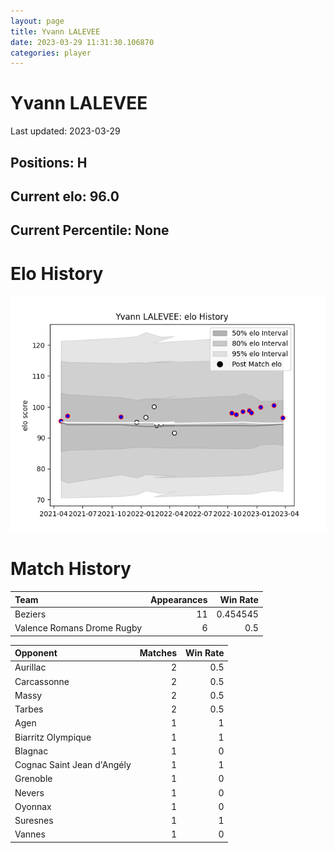 ```yaml
---  
layout: page  
title: Yvann LALEVEE  
date: 2023-03-29 11:31:30.106870  
categories: player  
---
```

# Yvann LALEVEE


Last updated: 2023-03-29
## Positions: H

## Current elo: 96.0

## Current Percentile: None

# Elo History


![elo history](history_YvannLALEVEE.png)
# Match History


| Team                       |   Appearances |   Win Rate |
|:---------------------------|--------------:|-----------:|
| Beziers                    |            11 |   0.454545 |
| Valence Romans Drome Rugby |             6 |   0.5      |

| Opponent                   |   Matches |   Win Rate |
|:---------------------------|----------:|-----------:|
| Aurillac                   |         2 |        0.5 |
| Carcassonne                |         2 |        0.5 |
| Massy                      |         2 |        0.5 |
| Tarbes                     |         2 |        0.5 |
| Agen                       |         1 |        1   |
| Biarritz Olympique         |         1 |        1   |
| Blagnac                    |         1 |        0   |
| Cognac Saint Jean d'Angély |         1 |        1   |
| Grenoble                   |         1 |        0   |
| Nevers                     |         1 |        0   |
| Oyonnax                    |         1 |        0   |
| Suresnes                   |         1 |        1   |
| Vannes                     |         1 |        0   |